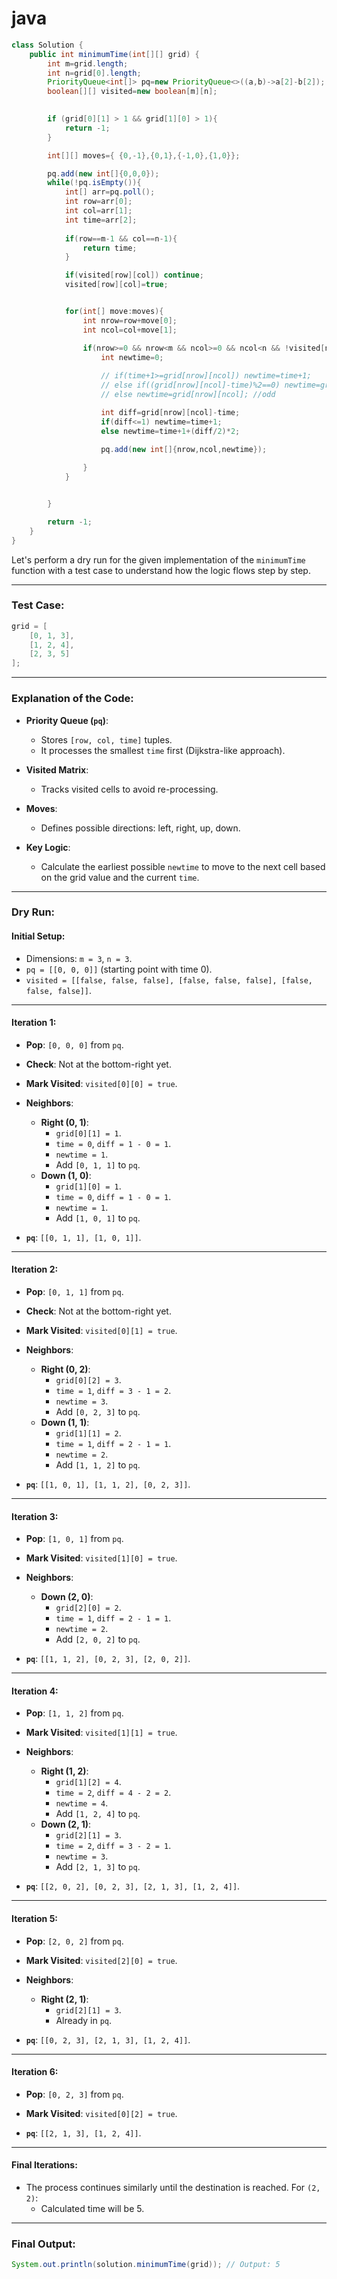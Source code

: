 # java
```java
class Solution {
    public int minimumTime(int[][] grid) {
        int m=grid.length;
        int n=grid[0].length;
        PriorityQueue<int[]> pq=new PriorityQueue<>((a,b)->a[2]-b[2]);  // Array: row, col, value
        boolean[][] visited=new boolean[m][n];
        

        if (grid[0][1] > 1 && grid[1][0] > 1){           
            return -1;
        }

        int[][] moves={ {0,-1},{0,1},{-1,0},{1,0}};

        pq.add(new int[]{0,0,0});
        while(!pq.isEmpty()){
            int[] arr=pq.poll();
            int row=arr[0];
            int col=arr[1];
            int time=arr[2];
            
            if(row==m-1 && col==n-1){
                return time;
            } 

            if(visited[row][col]) continue;
            visited[row][col]=true;


            for(int[] move:moves){
                int nrow=row+move[0];
                int ncol=col+move[1];

                if(nrow>=0 && nrow<m && ncol>=0 && ncol<n && !visited[nrow][ncol]){
                    int newtime=0; 
                    
                    // if(time+1>=grid[nrow][ncol]) newtime=time+1;
                    // else if((grid[nrow][ncol]-time)%2==0) newtime=grid[nrow][ncol]+1; //even
                    // else newtime=grid[nrow][ncol]; //odd

                    int diff=grid[nrow][ncol]-time;                    
                    if(diff<=1) newtime=time+1;                
                    else newtime=time+1+(diff/2)*2;

                    pq.add(new int[]{nrow,ncol,newtime});
                    
                }
            }


        }

        return -1;
    }
}
```


Let's perform a dry run for the given implementation of the `minimumTime` function with a test case to understand how the logic flows step by step.

---

### Test Case:
```java
grid = [
    [0, 1, 3],
    [1, 2, 4],
    [2, 3, 5]
];
```

---

### Explanation of the Code:
- **Priority Queue (`pq`)**:
  - Stores `[row, col, time]` tuples.
  - It processes the smallest `time` first (Dijkstra-like approach).
  
- **Visited Matrix**:
  - Tracks visited cells to avoid re-processing.

- **Moves**:
  - Defines possible directions: left, right, up, down.

- **Key Logic**:
  - Calculate the earliest possible `newtime` to move to the next cell based on the grid value and the current `time`.

---

### Dry Run:

#### Initial Setup:
- Dimensions: `m = 3`, `n = 3`.
- `pq = [[0, 0, 0]]` (starting point with time 0).
- `visited = [[false, false, false], [false, false, false], [false, false, false]]`.

---

#### Iteration 1:
- **Pop**: `[0, 0, 0]` from `pq`.
- **Check**: Not at the bottom-right yet.
- **Mark Visited**: `visited[0][0] = true`.
- **Neighbors**:
  - **Right (0, 1)**:
    - `grid[0][1] = 1`.
    - `time = 0`, `diff = 1 - 0 = 1`.
    - `newtime = 1`.
    - Add `[0, 1, 1]` to `pq`.
  - **Down (1, 0)**:
    - `grid[1][0] = 1`.
    - `time = 0`, `diff = 1 - 0 = 1`.
    - `newtime = 1`.
    - Add `[1, 0, 1]` to `pq`.

- **`pq`**: `[[0, 1, 1], [1, 0, 1]]`.

---

#### Iteration 2:
- **Pop**: `[0, 1, 1]` from `pq`.
- **Check**: Not at the bottom-right yet.
- **Mark Visited**: `visited[0][1] = true`.
- **Neighbors**:
  - **Right (0, 2)**:
    - `grid[0][2] = 3`.
    - `time = 1`, `diff = 3 - 1 = 2`.
    - `newtime = 3`.
    - Add `[0, 2, 3]` to `pq`.
  - **Down (1, 1)**:
    - `grid[1][1] = 2`.
    - `time = 1`, `diff = 2 - 1 = 1`.
    - `newtime = 2`.
    - Add `[1, 1, 2]` to `pq`.

- **`pq`**: `[[1, 0, 1], [1, 1, 2], [0, 2, 3]]`.

---

#### Iteration 3:
- **Pop**: `[1, 0, 1]` from `pq`.
- **Mark Visited**: `visited[1][0] = true`.
- **Neighbors**:
  - **Down (2, 0)**:
    - `grid[2][0] = 2`.
    - `time = 1`, `diff = 2 - 1 = 1`.
    - `newtime = 2`.
    - Add `[2, 0, 2]` to `pq`.

- **`pq`**: `[[1, 1, 2], [0, 2, 3], [2, 0, 2]]`.

---

#### Iteration 4:
- **Pop**: `[1, 1, 2]` from `pq`.
- **Mark Visited**: `visited[1][1] = true`.
- **Neighbors**:
  - **Right (1, 2)**:
    - `grid[1][2] = 4`.
    - `time = 2`, `diff = 4 - 2 = 2`.
    - `newtime = 4`.
    - Add `[1, 2, 4]` to `pq`.
  - **Down (2, 1)**:
    - `grid[2][1] = 3`.
    - `time = 2`, `diff = 3 - 2 = 1`.
    - `newtime = 3`.
    - Add `[2, 1, 3]` to `pq`.

- **`pq`**: `[[2, 0, 2], [0, 2, 3], [2, 1, 3], [1, 2, 4]]`.

---

#### Iteration 5:
- **Pop**: `[2, 0, 2]` from `pq`.
- **Mark Visited**: `visited[2][0] = true`.
- **Neighbors**:
  - **Right (2, 1)**:
    - `grid[2][1] = 3`.
    - Already in `pq`.

- **`pq`**: `[[0, 2, 3], [2, 1, 3], [1, 2, 4]]`.

---

#### Iteration 6:
- **Pop**: `[0, 2, 3]` from `pq`.
- **Mark Visited**: `visited[0][2] = true`.

- **`pq`**: `[[2, 1, 3], [1, 2, 4]]`.

---

#### Final Iterations:
- The process continues similarly until the destination is reached. For `(2, 2)`:
  - Calculated time will be 5.

---

### Final Output:
```java
System.out.println(solution.minimumTime(grid)); // Output: 5
```